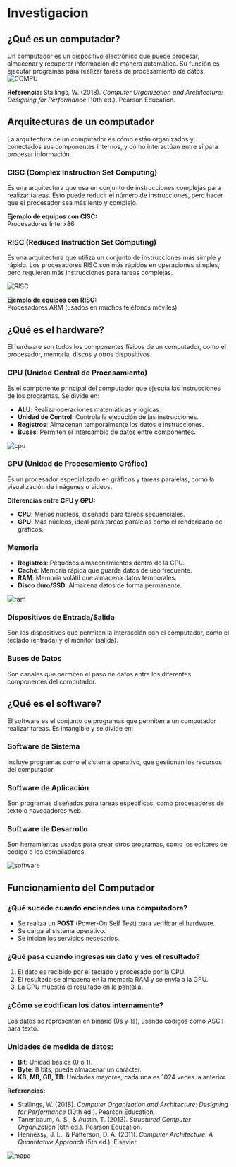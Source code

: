 #   Investigacion

## ¿Qué es un computador?
Un computador es un dispositivo electrónico que puede procesar, almacenar y recuperar información de manera automática. Su función es ejecutar programas para realizar tareas de procesamiento de datos.
![COMPU](../Imagenes/computer-17392_512.gif)

**Referencia:**
Stallings, W. (2018). *Computer Organization and Architecture: Designing for Performance* (10th ed.). Pearson Education.

## Arquitecturas de un computador
La arquitectura de un computador es cómo están organizados y conectados sus componentes internos, y cómo interactúan entre sí para procesar información.

### CISC (Complex Instruction Set Computing)
Es una arquitectura que usa un conjunto de instrucciones complejas para realizar tareas. Esto puede reducir el número de instrucciones, pero hacer que el procesador sea más lento y complejo.

**Ejemplo de equipos con CISC:**  
Procesadores Intel x86

### RISC (Reduced Instruction Set Computing)
Es una arquitectura que utiliza un conjunto de instrucciones más simple y rápido. Los procesadores RISC son más rápidos en operaciones simples, pero requieren más instrucciones para tareas complejas.

![RISC](../Imagenes/RISC.gif)

**Ejemplo de equipos con RISC:**  
Procesadores ARM (usados en muchos teléfonos móviles)

## ¿Qué es el hardware?
El hardware son todos los componentes físicos de un computador, como el procesador, memoria, discos y otros dispositivos.

### CPU (Unidad Central de Procesamiento)
Es el componente principal del computador que ejecuta las instrucciones de los programas. Se divide en:
- **ALU**: Realiza operaciones matemáticas y lógicas.
- **Unidad de Control**: Controla la ejecución de las instrucciones.
- **Registros**: Almacenan temporalmente los datos e instrucciones.
- **Buses**: Permiten el intercambio de datos entre componentes.

![cpu](../Imagenes/ris.gif)


### GPU (Unidad de Procesamiento Gráfico)
Es un procesador especializado en gráficos y tareas paralelas, como la visualización de imágenes o videos.

**Diferencias entre CPU y GPU:**
- **CPU**: Menos núcleos, diseñada para tareas secuenciales.
- **GPU**: Más núcleos, ideal para tareas paralelas como el renderizado de gráficos.

### Memoria
- **Registros**: Pequeños almacenamientos dentro de la CPU.
- **Caché**: Memoria rápida que guarda datos de uso frecuente.
- **RAM**: Memoria volátil que almacena datos temporales.
- **Disco duro/SSD**: Almacena datos de forma permanente.

![ram](../Imagenes/ram.png)

### Dispositivos de Entrada/Salida
Son los dispositivos que permiten la interacción con el computador, como el teclado (entrada) y el monitor (salida).

### Buses de Datos
Son canales que permiten el paso de datos entre los diferentes componentes del computador.

## ¿Qué es el software?
El software es el conjunto de programas que permiten a un computador realizar tareas. Es intangible y se divide en:

### Software de Sistema
Incluye programas como el sistema operativo, que gestionan los recursos del computador.

### Software de Aplicación
Son programas diseñados para tareas específicas, como procesadores de texto o navegadores web.

### Software de Desarrollo
Son herramientas usadas para crear otros programas, como los editores de código o los compiladores.

![software](../Imagenes/software.jpg)

## Funcionamiento del Computador
### ¿Qué sucede cuando enciendes una computadora?
- Se realiza un **POST** (Power-On Self Test) para verificar el hardware.
- Se carga el sistema operativo.
- Se inician los servicios necesarios.

### ¿Qué pasa cuando ingresas un dato y ves el resultado?
1. El dato es recibido por el teclado y procesado por la CPU.
2. El resultado se almacena en la memoria RAM y se envía a la GPU.
3. La GPU muestra el resultado en la pantalla.

### ¿Cómo se codifican los datos internamente?
Los datos se representan en binario (0s y 1s), usando códigos como ASCII para texto.

### Unidades de medida de datos:
- **Bit**: Unidad básica (0 o 1).
- **Byte**: 8 bits, puede almacenar un carácter.
- **KB, MB, GB, TB**: Unidades mayores, cada una es 1024 veces la anterior.

**Referencias:**
- Stallings, W. (2018). *Computer Organization and Architecture: Designing for Performance* (10th ed.). Pearson Education.
- Tanenbaum, A. S., & Austin, T. (2013). *Structured Computer Organization* (6th ed.). Pearson Education.
- Hennessy, J. L., & Patterson, D. A. (2011). *Computer Architecture: A Quantitative Approach* (5th ed.). Elsevier.




![mapa](../Actividad%201%20El%20computador%20digital%20moderno/mapa1/Grafico%20mapa%20mental%20científico%20ilustrativo%20azul.png)

